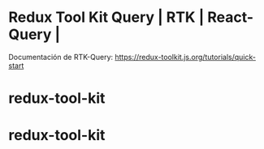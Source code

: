 # Redux Tool Kit Query | RTK | React-Query  | 


Documentación de RTK-Query: https://redux-toolkit.js.org/tutorials/quick-start
# redux-tool-kit
# redux-tool-kit
